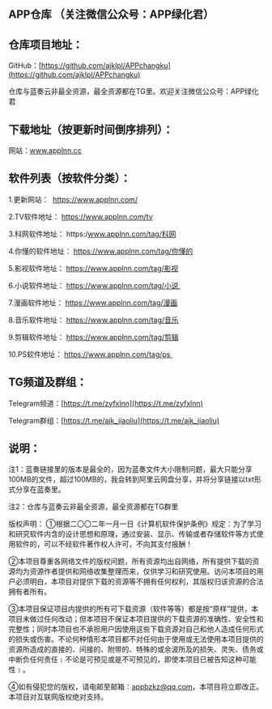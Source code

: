## APP仓库 （关注微信公众号：APP绿化君）
## 仓库项目地址：
GitHub：[https://github.com/ajklpl/APPchangku](https://github.com/ajklpl/APPchangku)

仓库与蓝奏云非最全资源，最全资源都在TG里。欢迎关注微信公众号：APP绿化君

## 下载地址（按更新时间倒序排列）：

网站：www.applnn.cc

## 软件列表（按软件分类）：
1.更新网站： 
https://www.applnn.com/ 

2.TV软件地址： 
https://www.applnn.com/tv 

3.科网软件地址：
https:/www.applnn.com/tag/科网 

4.你懂的软件地址：
https://www.applnn.com/tag/你懂的

5.影视软件地址：
https://www.applnn.com/tag/影视

6.小说软件地址：
https://www.applnn.com/tag/小说 

7.漫画软件地址：
https://www.applnn.com/tag/漫画

8.音乐软件地址：
https://www.applnn.com/tag/音乐

9.剪辑软件地址：
https://www.applnn.com/tag/剪辑

10.PS软件地址：
https://www.applnn.com/tag/ps 


## TG频道及群组：

Telegram频道：[https://t.me/zyfxlnn](https://t.me/zyfxlnn)

Telegram群组：[https://t.me/ajk_jiaoliu](https://t.me/ajk_jiaoliu)

## 说明：
注1：蓝奏链接里的版本是最全的，因为蓝奏文件大小限制问题，最大只能分享100MB的文件，超过100MB的，我会转到阿里云网盘分享，并将分享链接以txt形式分享在蓝奏里。

注2：仓库与蓝奏云非最全资源，最全资源都在TG群里

版权声明：
①根据二〇〇二年一月一日《计算机软件保护条例》规定：为了学习和研究软件内含的设计思想和原理，通过安装、显示、传输或者存储软件等方式使用软件的，可以不经软件著作权人许可，不向其支付报酬！

②本项目尊重各网络文件的版权问题，所有资源均出自网络，所有提供下载的资源均为资源作者提供和网络收集整理而来，仅供学习和研究使用。访问本项目的用户必须明白，本项目对提供下载的资源等不拥有任何权利，其版权归该资源的合法拥有者所有。

③本项目保证项目内提供的所有可下载资源（软件等等）都是按“原样”提供，本项目未做过任何改动；但本项目不保证本项目提供的下载资源的准确性、安全性和完整性；同时本项目也不承担用户因使用这些下载资源对自己和他人造成任何形式的损失或伤害。不论何种情形本项目都不对任何由于使用或无法使用本项目提供的资源所造成的直接的、间接的、附带的、特殊的或余波所及的损失、灵失、债务或中断负任何责任﹝不论是可预见或是不可预见的，即使本项目已被告知这种可能性﹞。

④如有侵犯您的版权，请电邮至邮箱：appbzkz@qq.com，本项目将立即改正。本项目对互联网版权绝对支持。

